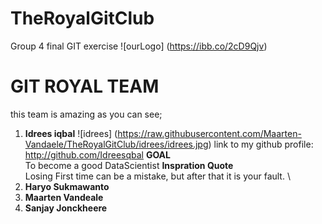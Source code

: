 # TheRoyalGitClub
Group 4 final GIT exercise
![ourLogo] (https://ibb.co/2cD9Qjv)
# GIT ROYAL TEAM 

this team is amazing as you can see;

1. **Idrees iqbal**  ![idrees] (https://raw.githubusercontent.com/Maarten-Vandaele/TheRoyalGitClub/idrees/idrees.jpg)
link to my github profile: http://github.com/Idreesqbal
**GOAL** \
To become a good DataScientist
**Inspration Quote** \
Losing First time can be a mistake, but after that it is your fault. \
2. **Haryo Sukmawanto**
3. **Maarten Vandeale**
4. **Sanjay Jonckheere** 
